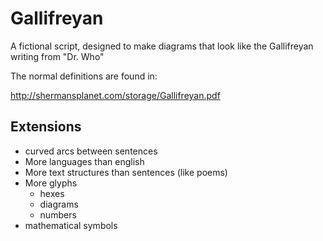 Gallifreyan
===========

A fictional script, designed to make diagrams that look like the Gallifreyan writing from "Dr. Who"

The normal definitions are found in:

http://shermansplanet.com/storage/Gallifreyan.pdf

Extensions
----------

  * curved arcs between sentences
  * More languages than english
  * More text structures than sentences (like poems)
  * More glyphs
      * hexes
      * diagrams
      * numbers
  * mathematical symbols
